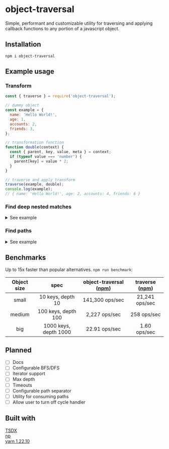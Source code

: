 # object-traversal

Simple, performant and customizable utility for traversing and applying callback functions to any portion of a javascript object.

## Installation

    npm i object-traversal

## Example usage

### Transform

```javascript
const { traverse } = require('object-traversal');

// dummy object
const example = {
  name: 'Hello World!',
  age: 1,
  accounts: 2,
  friends: 3,
};

// transformation function
function double(context) {
  const { parent, key, value, meta } = context;
  if (typeof value === 'number') {
    parent[key] = value * 2;
  }
}

// traverse and apply transform
traverse(example, double);
console.log(example);
// { name: 'Hello World!', age: 2, accounts: 4, friends: 6 }
```

### Find deep nested matches

<details><summary>See example</summary>

```javascript
const { traverse } = require('object-traversal');

const network = {
  name: 'Person1',
  age: 52,
  friends: [
    {
      name: 'Person2',
      age: 25,
      friends: [],
    },
    {
      name: 'Person3',
      age: 42,
      friends: [
        {
          name: 'Person4',
          age: 18,
          friends: [
            {
              name: 'Person5',
              age: 33,
              friends: [],
            },
          ],
        },
      ],
    },
  ],
};

const valuesOver25 = [];
function findOver25(context) {
  const { parent, key, value, meta } = context;
  if (key === 'age' && value > 25) {
    valuesOver25.push(value);
  }
}

traverse(network, findOver25);

console.log(valuesOver25);
// [ 52, 42, 33 ]
```

</details>

### Find paths

<details><summary>See example</summary>

```javascript
const { traverse } = require('object-traversal');

const network = {
  name: 'Person1',
  age: 52,
  friends: [
    {
      name: 'Person2',
      age: 25,
      friends: [],
    },
    {
      name: 'Person3',
      age: 42,
      friends: [
        {
          name: 'Person4',
          age: 18,
          friends: [
            {
              name: 'Person5',
              age: 33,
              friends: [],
            },
          ],
        },
      ],
    },
  ],
};

const pathToPeopleUnder30 = [];
function findPathToPeopleUnder30(context) {
  const { parent, key, value, meta } = context;
  if (typeof value.age === 'number' && value.age < 30) {
    pathToPeopleUnder30.push(meta.currentPath);
  }
}

traverse(network, findPathToPeopleUnder30);

console.log(pathToPeopleUnder30);
// [ 'friends.0', 'friends.1.friends.0' ]
```

</details>

## Benchmarks

Up to 15x faster than popular alternatives. `npm run benchmark`:

| Object size |         spec          | object-traversal ([npm](https://www.npmjs.com/package/object-traversal)) | traverse ([npm](https://www.npmjs.com/package/traverse)) |
| :---------: | :-------------------: | :----------------------------------------------------------------------: | :------------------------------------------------------: |
|    small    |   10 keys, depth 10   |                             141,300 ops/sec                              |                      21,241 ops/sec                      |
|   medium    |  100 keys, depth 100  |                              2,227 ops/sec                               |                       258 ops/sec                        |
|     big     | 1000 keys, depth 1000 |                              22.91 ops/sec                               |                       1.60 ops/sec                       |

## Planned

- [ ] Docs
- [ ] Configurable BFS/DFS
- [ ] Iterator support
- [ ] Max depth
- [ ] Timeouts
- [ ] Configurable path separator
- [ ] Utility for consuming paths
- [ ] Allow user to turn off cycle handler

## Built with

[TSDX](https://github.com/formium/tsdx)<br>
[np](https://github.com/sindresorhus/np)<br>
[yarn 1.22.10](https://yarnpkg.com/)
